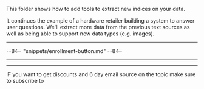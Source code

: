 This folder shows how to add tools to extract new indices on your data.

It continues the example of a hardware retailer building a system to answer user questions. We'll extract more data from the previous text sources as well as being able to support new data types (e.g. images).

---

--8<--
  "snippets/enrollment-button.md"
--8<--

---


---

IF you want to get discounts and 6 day email source on the topic make sure to subscribe to

<script async data-uid="010fd9b52b" src="https://fivesixseven.kit.com/010fd9b52b/index.js"></script>
